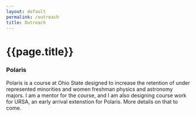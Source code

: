 ```yaml
---
layout: default
permalink: /outreach
title: Outreach
---
```


# {{page.title}}

### Polaris
Polaris is a course at Ohio State designed to increase the retention of under represented minorities and women freshman physics and astronomy majors. I am a mentor for the course, and I am also designing course work for URSA, an early arrival extenstion for Polaris. More details on that to come. 


